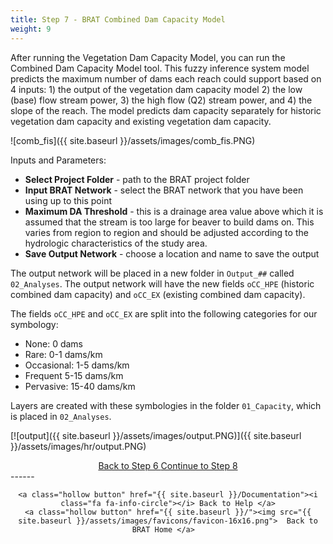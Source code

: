 ```yaml
---
title: Step 7 - BRAT Combined Dam Capacity Model
weight: 9
---
```


After running the Vegetation Dam Capacity Model, you can run the Combined Dam Capacity Model tool.  This fuzzy inference system model predicts the maximum number of dams each reach could support based on 4 inputs: 1) the output of the vegetation dam capacity model 2) the low (base) flow stream power, 3) the high flow (Q2) stream power, and 4) the slope of the reach.  The model predicts dam capacity separately for historic vegetation dam capacity and existing vegetation dam capacity.

![comb_fis]({{ site.baseurl }}/assets/images/comb_fis.PNG)

Inputs and Parameters:

- **Select Project Folder** - path to the BRAT project folder
- **Input BRAT Network** - select the BRAT network that you have been using up to this point
- **Maximum DA Threshold** - this is a drainage area value above which it is assumed that the stream is too large for beaver to build dams on.  This varies from region to region and should be adjusted according to the hydrologic characteristics of the study area.
- **Save Output Network** - choose a location and name to save the output

The output network will be placed in a new folder in `Output_##` called `02_Analyses`. The output network will have the new fields `oCC_HPE` (historic combined dam capacity) and `oCC_EX` (existing combined dam capacity).  

The fields `oCC_HPE` and `oCC_EX` are split into the following categories for our symbology:

- None: 0 dams
- Rare: 0-1 dams/km
- Occasional: 1-5 dams/km
- Frequent 5-15 dams/km
- Pervasive: 15-40 dams/km

Layers are created with these symbologies in the folder `01_Capacity`, which is placed in `02_Analyses`.



[![output]({{ site.baseurl }}/assets/images/output.PNG)]({{ site.baseurl }}/assets/images/hr/output.PNG)

<div align="center">
	<a class="hollow button" href="{{ site.baseurl }}/Documentation/Tutorials/6-BRATVegetationFIS"><i class="fa fa-arrow-circle-left"></i> Back to Step 6 </a>
	<a class="hollow button" href="{{ site.baseurl }}/Documentation/Tutorials/8-ConservationRestoration"><i class="fa fa-arrow-circle-right"></i> Continue to Step 8 </a>
</div>	
------
<div align="center">

	<a class="hollow button" href="{{ site.baseurl }}/Documentation"><i class="fa fa-info-circle"></i> Back to Help </a>
	<a class="hollow button" href="{{ site.baseurl }}/"><img src="{{ site.baseurl }}/assets/images/favicons/favicon-16x16.png">  Back to BRAT Home </a>  
</div>
